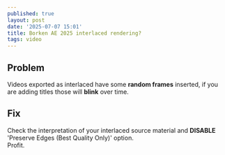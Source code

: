 ```yaml
---
published: true
layout: post
date: '2025-07-07 15:01'
title: Borken AE 2025 interlaced rendering?
tags: video 
---
```

## Problem

Videos exported as interlaced have some __random frames__ inserted, if you are adding titles those will __blink__ over time.

## Fix

Check the interpretation of your interlaced source material and __DISABLE__  
'Preserve Edges (Best Quality Only)' option.  
Profit.
